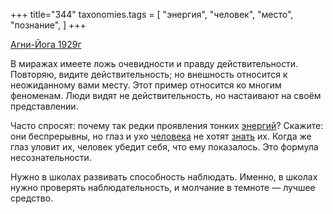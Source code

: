 +++
title="344"
taxonomies.tags = [
 "энергия",
 "человек",
 "место",
 "познание",
]
+++

[Агни-Йога 1929г](/agni/1929)

В миражах имеете ложь очевидности и правду действительности. Повторяю, видите действительность; но внешность относится к неожиданному вами месту. Этот пример относится ко многим феноменам. Люди видят не действительность, но настаивают на своём представлении.   

Часто спросят: почему так редки проявления тонких [энергий](/tags/энергия)? Скажите: они беспрерывны, но глаз и ухо [человека](/tags/человек) не хотят [знать](/tags/познание) их. Когда же глаз уловит их, человек убедит себя, что ему показалось. Это формула несознательности.   

Нужно в школах развивать способность наблюдать. Именно, в школах нужно проверять наблюдательность, и молчание в темноте — лучшее средство.